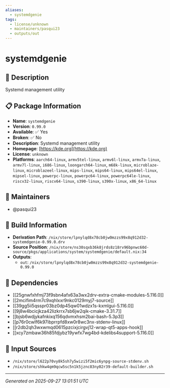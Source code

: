 ```yaml
---
aliases:
  - systemdgenie
tags:
  - license/unknown
  - maintainers/pasqui23
  - outputs/out
---
```


# systemdgenie

## 📝 Description

Systemd management utility

## 📋 Package Information

- **Name**: `systemdgenie`
- **Version**: `0.99.0`
- **Available**: ✅ Yes
- **Broken**: ✅ No
- **Description**: Systemd management utility
- **Homepage**: [https://kde.org](https://kde.org)
- **License**: `unknown`
- **Platforms**: `aarch64-linux`, `armv5tel-linux`, `armv6l-linux`, `armv7a-linux`, `armv7l-linux`, `i686-linux`, `loongarch64-linux`, `m68k-linux`, `microblaze-linux`, `microblazeel-linux`, `mips-linux`, `mips64-linux`, `mips64el-linux`, `mipsel-linux`, `powerpc-linux`, `powerpc64-linux`, `powerpc64le-linux`, `riscv32-linux`, `riscv64-linux`, `s390-linux`, `s390x-linux`, `x86_64-linux`
## 👥 Maintainers

- @pasqui23


## 🔧 Build Information

- **Derivation Path**: `/nix/store/lpnylqd8x78cb0jw0mzzs99x8q912d32-systemdgenie-0.99.0.drv`
- **Source Position**: `/nix/store/ns30sqxb36k8jrds8z18rv96bpnwc60d-source/pkgs/applications/system/systemdgenie/default.nix:34`
- **Outputs**:
  - `out`:  `/nix/store/lpnylqd8x78cb0jw0mzzs99x8q912d32-systemdgenie-0.99.0`

## 🔗 Dependencies

- [[25gnwfxhfmj73f9sbn4afx63a3wx2drv-extra-cmake-modules-5.116.0]]
- [[2mcifim4rm7c9xqhlxxr9nkc0129myj7-source]]
- [[39gg5ii5qsspr03bz0dp45qw01wdzx1s-kxmlgui-5.116.0]]
- [[9j8w4bcicjkza42lizkrrx7sb6jw2qik-cmake-3.31.7]]
- [[bjsb6wdjykafnkixq156qdvmxhsm2bai-bash-5.3p3]]
- [[p76r0cwlf6k97ibprrpfd8xw0r8wc3nx-stdenv-linux]]
- [[r2db2qh3wxwmqd0615pzcixjcirgvj12-wrap-qt5-apps-hook]]
- [[xcy7zmbaw36h85fdjybz19ywfx7wg4bd-kdelibs4support-5.116.0]]

## 📁 Input Sources

- `/nix/store/l622p70vy8k5sh7y5wizi5f2mic6ynpg-source-stdenv.sh`
- `/nix/store/shkw4qm9qcw5sc5n1k5jznc83ny02r39-default-builder.sh`

---
*Generated on 2025-09-27 13:01:51 UTC*
